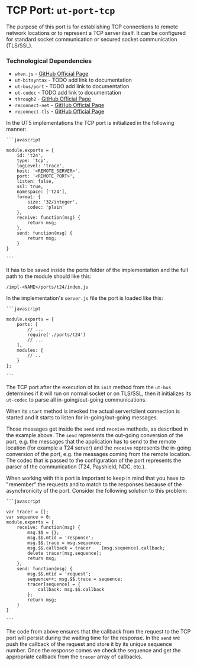 # **TCP Port:** `ut-port-tcp` #
The purpose of this port is for establishing TCP connections to remote network locations or to represent a TCP server itself. It can be configured for standard socket communication or secured socket communication (TLS/SSL).

### **Technological Dependencies** ###

 - `when.js` - [GitHub Official Page](https://github.com/cujojs/when)
 - `ut-bitsyntax` - TODO add link to documentation
 - `ut-bus/port` - TODO add link to documentation
 - `ut-codec` - TODO add link to documentation
 - `through2` - [GitHub Official Page](https://github.com/rvagg/through2)
 - `reconnect-net` - [GitHub Official Page](https://github.com/juliangruber/reconnect-net)
 - `reconnect-tls` - [GitHub Official Page](https://github.com/fgascon/reconnect-tls)

In the UT5 implementations the TCP port is initialized in the following manner:

    ```javascript

    module.exports = {
		id: 't24',
		type: 'tcp',
		logLevel: 'trace',
		host: '<REMOTE_SERVER>',
		port: '<REMOTE_PORT>',
		listen: false,
		ssl: true,
		namespace: ['t24'],
		format: {
			size: '32/integer',
			codec: 'plain'
		},
		receive: function(msg) {
			return msg;
		},
		send: function(msg) {
			return msg;
		}
	}

    ```

It has to be saved inside the ports folder of the implementation and the full path to the module should like this:

    /impl-<NAME>/ports/t24/index.js

In the implementation's `server.js` file the port is loaded like this:

    ```javascript

    module.exports = {
	    ports: [
		    // ...
	        require('./ports/t24')
	        // ...
	    ],
	    modules: {
	        // ..
	    }
	};

    ```

The TCP port after the execution of its `init` method from the `ut-bus` determines if it will run on normal socket or on TLS/SSL, then it initializes its `ut-codec` to parse all in-going/out-going communications. 

When its `start` method is invoked the actual server/client connection is started and it starts to listen for in-going/out-going messages.

Those messages get inside the `send` and `receive` methods, as described in the example above. The `send` represents the out-going conversion of the port, e.g. the messages that the application has to send to the remote location (for example a T24 server) and the `receive` represents the in-going conversion of the port, e.g. the messages coming from the remote location. The codec that is passed to the configuration of the port represents the parser of the communication (T24, Payshield, NDC, etc.).

When working with this port is important to keep in mind that you have to "remember" the requests and to match to the responses because of the asynchronicity of the port. Consider the following solution to this problem:

    ```javascript

	var tracer = [];
	var sequence = 0;
    module.exports = {
		receive: function(msg) {
            msg.$$ = {};
            msg.$$.mtid = 'response';
            msg.$$.trace = msg.sequence;
            msg.$$.callback = tracer	[msg.sequence].callback;
            delete tracer[msg.sequence];
            return msg;
		},
		send: function(msg) {
			msg.$$.mtid = 'request';
		    sequence++; msg.$$.trace = sequence;
			tracer[sequence] = {
				callback: msg.$$.callback
			};
			return msg;
		}
	}
	
    ```

The code from above ensures that the callback from the request to the TCP port will persist during the waiting time for the response. In the `send` we push the callback of the request and store it by its unique sequence number. Once the response comes we check the sequence and get the appropriate callback from the `tracer` array of callbacks.